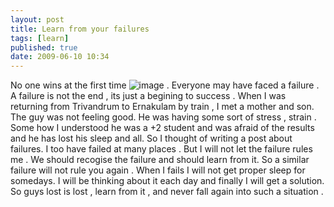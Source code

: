 ```yaml
---
layout: post
title: Learn from your failures
tags: [learn]
published: true
date: 2009-06-10 10:34
---
```

No one wins at the first time ![image](http://www.harikt.com/sites/all/modules/fckeditor/fckeditor/editor/images/smiley/msn/regular_smile.gif) . Everyone may have faced a failure . A failure is not the end , its just a begining to success . When I was returning from Trivandrum to Ernakulam by train , I met a mother and son. The guy was not feeling good. He was having some sort of stress , strain . Some how I understood he was a +2 student and was afraid of the results and he has lost his sleep and all. So I thought of writing a post about failures. I too have failed at many places . But I will not let the failure rules me .  We should recogise the failure and should learn from it. So a similar failure will not rule you again . When I fails I will not get proper sleep for somedays. I will be thinking about it each day and finally I will get a solution. So guys lost is lost , learn from it , and never fall again into such a situation .   
